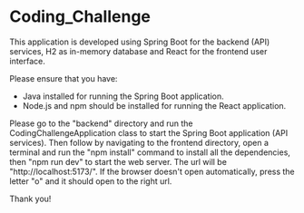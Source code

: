 # Coding_Challenge

This application is developed using Spring Boot for the backend (API) services, H2 as in-memory database and React for the frontend user interface.

Please ensure that you have:
- Java installed for running the Spring Boot application.
- Node.js and npm should be installed for running the React application.

Please go to the "backend" directory and run the CodingChallengeApplication class to start the Spring Boot application (API services).
Then follow by navigating to the frontend directory, open a terminal and run the "npm install" command to install all the dependencies, 
then "npm run dev" to start the web server. The url will be "http://localhost:5173/". If the browser doesn't open automatically, press the letter "o"
and it should open to the right url.

Thank you!
